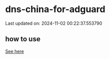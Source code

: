 # dns-china-for-adguard

Last updated on: 2024-11-02 00:22:37.553790

## how to use

[See here](https://github.com/AdguardTeam/AdGuardHome/wiki/Configuration#upstreams-from-file)